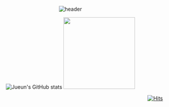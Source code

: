 <div align="center">

![header](https://capsule-render.vercel.app/api?type=rounded&color=gradient&text=%20HELLO!%20&height=200&fontSize=100&textBg=true)
 <br>
        
<!-- 
        https://github.com/anuraghazra/github-readme-stats/blob/master/themes/README.md 
        https://github.com/anuraghazra/github-readme-stats
        https://github.com/kyechan99/capsule-render

        ![Jueun's GitHub stats](https://github-readme-stats.vercel.app/api?username=jueunkim205&show_icons=true&theme=synthwave&card_width=200)
-->


![Jueun's GitHub stats](https://github-readme-stats.vercel.app/api?username=jueunkim205&show_icons=true&theme=synthwave)
<img height="195px" style="margin-left:'5px'" src="https://github-readme-stats.vercel.app/api/top-langs/?username=jueunkim205&layout=compact">

</div>

<div align="right">
 
[![Hits](https://hits.seeyoufarm.com/api/count/incr/badge.svg?url=https%3A%2F%2Fgithub.com%2Fjueunkim205%2Fhit-counter&count_bg=%237E7E7E&title_bg=%232B2B2B&icon=postwoman.svg&icon_color=%238EBE72&title=hits&edge_flat=false)](https://hits.seeyoufarm.com)

</div>


<!-- 

이거 보고 따라하기
https://velog.io/@imysh578/github-Profile-%EA%BE%B8%EB%AF%B8%EA%B8%B0
https://yangsosolife.tistory.com/101

https://velog.io/@myway00/%EC%83%88%EB%A1%9C-%EB%B0%9B%EC%9D%80-Github-Badge
[https://velog.io/@myway00/%EC%83%88%EB%A1%9C-%EB%B0%9B%EC%9D%80-Github-Badge](https://soo-vely-dev.tistory.com/247)




**jueunkim205/jueunkim205** is a ✨ _special_ ✨ repository because its `README.md` (this file) appears on your GitHub profile.

Here are some ideas to get you started:

- 🔭 I’m currently working on ...
- 🌱 I’m currently learning ...
- 👯 I’m looking to collaborate on ...
- 🤔 I’m looking for help with ...
- 💬 Ask me about ...
- 📫 How to reach me: ...
- 😄 Pronouns: ...
- ⚡ Fun fact: ...

-->
